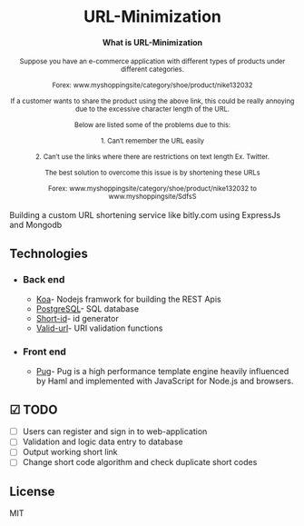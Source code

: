 <h1 align="center">
  URL-Minimization
</h1>

<h4 align="center">What is URL-Minimization</h4>
<div align="center">
  <sub>Suppose you have an e-commerce application with different types of products under different categories. <br><br>
       Forex: www.myshoppingsite/category/shoe/product/nike132032<br><br>
       If a customer wants to share the product using the above link, this could be really annoying due to the excessive character length of the URL. <br><br>
       Below are listed some of the problems due to this: <br><br>
       1. Can’t remember the URL easily <br><br>
       2. Can’t use the links where there are restrictions on text length Ex. Twitter. <br><br>
       The best solution to overcome this issue is by shortening these URLs <br><br>
       Forex: www.myshoppingsite/category/shoe/product/nike132032 to www.myshoppingsite/SdfsS 
       </sub>
</div>

<br>
Building a custom URL shortening service like bitly.com using ExpressJs and Mongodb

## Technologies

- ### Back end

  - [Koa](https://koajs.com/)- Nodejs framwork for building the REST Apis
  - [PostgreSQL](http://mongodb.com/)- SQL database
  - [Short-id](https://www.rebrandly.com/)- id generator
  - [Valid-url](https://github.com/ogt/valid-url)- URI validation functions

- ### Front end

  - [Pug](https://pugjs.org/api/getting-started.html)- Pug is a high performance template engine heavily influenced by Haml and implemented with JavaScript for Node.js and browsers.


## ☑ TODO

- [ ] Users can register and sign in to web-application
- [ ] Validation and logic data entry to database
- [ ] Output working short link
- [ ] Change short code algorithm and check duplicate short codes

## License

MIT
